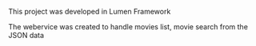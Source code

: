 This project was developed in Lumen Framework

The webervice was created to  handle movies list, movie search from the JSON data
